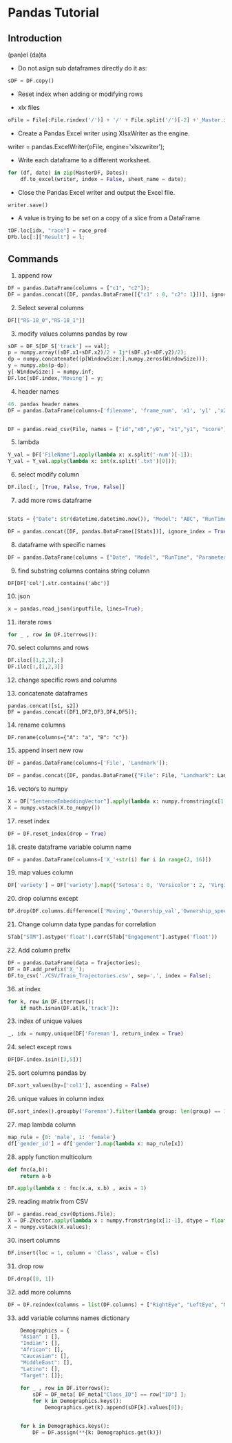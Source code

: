 # Pandas Tutorial

## Introduction

(pan)el (da)ta

* Do not asign sub dataframes directly do it as:

```python
sDF = DF.copy()
```

* Reset index when adding or modifying rows

* xlx files

```python
oFile = File[:File.rindex('/')] + '/' + File.split('/')[-2] +'_Master.xlsx';
```

* Create a Pandas Excel writer using XlsxWriter as the engine.

writer = pandas.ExcelWriter(oFile, engine='xlsxwriter');

* Write each dataframe to a different worksheet.

```python
for (df, date) in zip(MasterDF, Dates):
	df.to_excel(writer, index = False, sheet_name = date);
```

* Close the Pandas Excel writer and output the Excel file.

```python
writer.save()
```

* A value is trying to be set on a copy of a slice from a DataFrame

```python
tDF.loc[idx, "race"] = race_pred
DFb.loc[:]["Result"] = l;
```


## Commands

1. append row

```python
DF = pandas.DataFrame(columns = ["c1", "c2"]);
DF = pandas.concat([DF, pandas.DataFrame([{"c1" : 0, "c2": 1}])], ignore_index = True);
```

2. Select several columns

```python
DF[["RS-18_0","RS-18_1"]]
```

3. modify values columns pandas by row

```python
sDF = DF_S[DF_S['track'] == val];
p = numpy.array((sDF.x1+sDF.x2)/2 + 1j*(sDF.y1+sDF.y2)/2);
dp = numpy.concatenate((p[WindowSize:],numpy.zeros(WindowSize)));
y = numpy.abs(p-dp);
y[-WindowSize:] = numpy.inf;
DF.loc[sDF.index,'Moving'] = y;
```

4. header names

```python
46. pandas header names
DF = pandas.DataFrame(columns=['filename', 'frame_num', 'x1', 'y1' ,'x2', 'y2', 'Confidence', 'track' , 'Class' ]);


DF = pandas.read_csv(File, names = ["id","x0","y0", "x1","y1", "score"], sep = " ");

```

5. lambda

```python
Y_val = DF['FileName'].apply(lambda x: x.split('-num')[-1]);
Y_val = Y_val.apply(lambda x: int(x.split('.txt')[0]));
```

6. select modify column

```python
DF.iloc[:, [True, False, True, False]]

```

7. add more rows dataframe

```python

Stats = {"Date": str(datetime.datetime.now()), "Model": "ABC", "RunTime": int(34), "Parameters": 34, "Acc": 0.7, "Split": 0.8  , "Settings": "set" }

DF = pandas.concat([DF, pandas.DataFrame([Stats])], ignore_index = True)


```

8. dataframe with specific names

```python
DF = pandas.DataFrame(columns = ["Date", "Model", "RunTime", "Parameters", "Acc", "Split", "Settings"]);
```


9. find substring columns contains string column

```
DF[DF['col'].str.contains('abc')]
```

10. json

```python
x = pandas.read_json(inputfile, lines=True);
```


11. iterate rows

```python
for _ , row in DF.iterrows():
```

70. select columns and rows

```python
DF.iloc[[1,2,3],:]
DF.iloc[:,[1,2,3]]
```

12. change specific rows and columns



13.  concatenate dataframes

```ptyhon
pandas.concat([s1, s2])
DF = pandas.concat([DF1,DF2,DF3,DF4,DF5]);
```

14. rename columns

```python.
DF.rename(columns={"A": "a", "B": "c"})
```

15. append insert new row

```python
DF = pandas.DataFrame(columns=['File', 'Landmark']);

DF = pandas.concat([DF, pandas.DataFrame({"File": File, "Landmark": Landmark}, index=[0])], ignore_index = True);
```

16. vectors to numpy

```python
X = DF["SentenceEmbeddingVector"].apply(lambda x: numpy.fromstring(x[1:-1], dtype = float, sep = ',') );
X = numpy.vstack(X.to_numpy())
```

17. reset index

```python
DF = DF.reset_index(drop = True)
```


18. create dataframe variable column name

```python
DF = pandas.DataFrame(columns=['X_'+str(i) for i in range(2, 16)])
```

19. map values column
```python
DF['variety'] = DF['variety'].map({'Setosa': 0, 'Versicolor': 2, 'Virginica': 4})
```
20. drop columns except

```python
DF.drop(DF.columns.difference(['Moving','Ownership_val','Ownership_speed']), 1, inplace=True);
```

21. Change column data type pandas for correlation

```python
STab["STM"].astype('float').corr(STab["Engagement"].astype('float'))
```

22. Add column prefix

```python
DF = pandas.DataFrame(data = Trajectories);
DF = DF.add_prefix('X_');
DF.to_csv('./CSV/Train_Trajectories.csv', sep=',', index = False);
```

36. at index

```python
for k, row in DF.iterrows():
	if math.isnan(DF.at[k,'track']):
```

23. index of unique values

```python
_, idx = numpy.unique(DF['Foreman'], return_index = True)
```

24. select except rows

```python
DF[DF.index.isin([3,5])]
```


25. sort columns pandas by

```python
DF.sort_values(by=['col1'], ascending = False)
```

26. unique values in column index

```python
DF.sort_index().groupby('Foreman').filter(lambda group: len(group) == 1)
```

27. map lambda column

```python
map_rule = {0: 'male', 1: 'female'}
df['gender_id'] = df['gender'].map(lambda x: map_rule[x])

```

28. apply function multicolum

```python
def fnc(a,b):
	return a-b

DF.apply(lambda x : fnc(x.a, x.b) , axis = 1)

```

29. reading matrix from CSV
```python
DF = pandas.read_csv(Options.File);
X = DF.ZVector.apply(lambda x : numpy.fromstring(x[1:-1], dtype = float, sep = ",")); # Z latent GAN vectors
X = numpy.vstack(X.values);

```

30. insert columns
```python
DF.insert(loc = 1, column = 'Class', value = Cls)
```

31. drop row
```python
DF.drop([0, 1])
```
32. add more columns

```python
DF = DF.reindex(columns = list(DF.columns) + ["RightEye", "LeftEye", "Nose", "RightMouth", "LeftMouth", "BB_Face"]);
```

33. add variable columns names dictionary

```python
	Demographics = {
	"Asian" : [],
	"Indian": [],
	"African": [],
	"Caucasian": [],
	"MiddleEast": [],
	"Latino": [],
	"Target": []};
	
	for _ , row in DF.iterrows():
		sDF = DF_meta[ DF_meta["Class_ID"] == row["ID"] ];
		for k in Demographics.keys():
			Demographics.get(k).append(sDF[k].values[0]);


	for k in Demographics.keys():
		DF = DF.assign(**{k: Demographics.get(k)})
```

